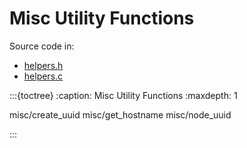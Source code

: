 # Misc Utility Functions

Source code in:

- [helpers.h](https://github.com/artgins/yunetas/blob/main/kernel/c/gobj-c/src/helpers.h)
- [helpers.c](https://github.com/artgins/yunetas/blob/main/kernel/c/gobj-c/src/helpers.c)

:::{toctree}
:caption: Misc Utility Functions
:maxdepth: 1

misc/create_uuid
misc/get_hostname
misc/node_uuid

:::
